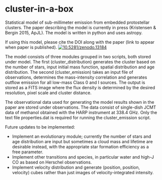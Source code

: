 cluster-in-a-box
================

Statistical model of sub-millimeter emission from embedded protostellar clusters. The paper describing the model is currently in press (Kristensen & Bergin 2015, ApJL). The model is written in python and uses astropy. 

If using this model, please cite the DOI along with the paper (link to appear when paper is published). 
<a href="http://dx.doi.org/10.5281/zenodo.13184"><img src="https://zenodo.org/badge/doi/10.5281/zenodo.13184.svg" alt="10.5281/zenodo.13184"></a>

The model consists of three modules grouped in two scripts, both stored under model. The first (cluster_distribution) generates the cluster based on the number of stars, input initial mass function, spatial distribution and age distribution. The second (cluster_emission) takes an input file of observations, determines the mass-intensity correlation and generates outflow emission for all low-mass Class 0 and I sources. The output is stored as a FITS image where the flux density is determined by the desired resolution, pixel scale and cluster distance. 

The observational data used for generating the model results shown in the paper are stored under observations. The data consist of single-dish JCMT data of methanol obtained with the HARP instrument at 338.4 GHz. Only the text file properties.dat is required for running the cluster_emission script. 

Future updates to be implemented:
* Implement an evolutionary module; currently the number of stars and age distribution are input but sometimes a cloud mass and lifetime are desirable instead, with the appropriate star formation efficiency as a free parameter. 
* Implement other transitions and species, in particular water and high-J CO as based on Herschel observations. 
* Implement velocity distribution and generate (position, position, velocity) cubes rather than just images of velocity-integrated intensity. 
